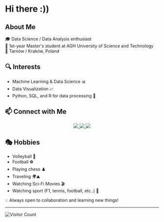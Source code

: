 # Hi there :))

## About Me
🎓 Data Science / Data Analysis enthusiast  
🏫 1st-year Master's student at AGH University of Science and Technology  
📍 Tarnów / Kraków, Poland  

## 🔍 Interests
- Machine Learning & Data Science 📊
- Data Visualization 📈
- Python, SQL, and R for data processing 🐍

## 📫 Connect with Me
<p align="center">
  <a href="https://www.linkedin.com/in/mateusz-strojek-182441270/">
    <img src="https://img.shields.io/badge/LinkedIn-%230077B5.svg?style=for-the-badge&logo=linkedin&logoColor=white" />
  </a>
  <a href="https://www.facebook.com/isthaathim">
    <img src="https://img.shields.io/badge/Facebook-%231877F2.svg?style=for-the-badge&logo=facebook&logoColor=white" />
  </a>
  <a href="mailto:mstrojek202@gmail.com">
    <img src="https://img.shields.io/badge/Gmail-D14836?style=for-the-badge&logo=gmail&logoColor=white" />
  </a>
</p>



## 🎭 Hobbies
- Volleyball 🏐
- Football ⚽
- Playing chess ♟️
- Traveling 🌍⛰️
- Watching Sci-Fi Movies 🎬
- Watching sport (F1, tennis, football, etc..) 🏅

💡 Always open to collaboration and learning new things!

---
![Visitor Count](https://komarev.com/ghpvc/?username=Mateusz101&color=blue&style=flat)

